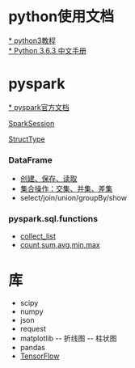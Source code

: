 # python使用文档
[* python3教程](https://www.runoob.com/python3/python3-tutorial.html)  
[* Python 3.6.3 中文手册](https://www.runoob.com/manual/pythontutorial3/docs/html/)

# pyspark
[* pyspark官方文档](http://spark.apache.org/docs/latest/api/python/pyspark.sql.html)  

[SparkSession](https://github.com/xiaoshe/docs/blob/master/python/pyspark/SparkSession.md)

[StructType](https://github.com/xiaoshe/docs/blob/master/python/pyspark/StructType.md)

### DataFrame
- [创建、保存、读取](https://github.com/xiaoshe/docs/blob/master/python/pyspark/DataFrame.md)
- [集合操作：交集、并集、差集](https://github.com/xiaoshe/docs/blob/master/python/pyspark/df_set.md)
- select/join/union/groupBy/show

### pyspark.sql.functions
- [collect_list](https://github.com/xiaoshe/docs/blob/master/python/pyspark/f_collect_list.md)
- [count,sum,avg,min,max](https://github.com/xiaoshe/docs/blob/master/python/pyspark/f_avg.md)

# 库
- scipy
- numpy
- json
- request
- matplotlib
-- 折线图
-- 柱状图
- pandas
- [TensorFlow](https://tf.wiki/zh/mlstudyjam.html)
